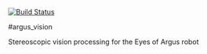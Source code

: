 [![Build Status](https://travis-ci.org/eyes-of-argus/argus_vision.svg?branch=master)](https://travis-ci.org/eyes-of-argus/argus_vision)

#argus_vision

Stereoscopic vision processing for the Eyes of Argus robot
